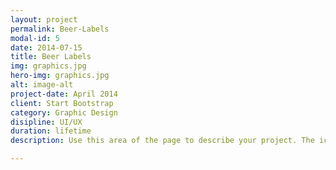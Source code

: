 ```yaml
---
layout: project
permalink: Beer-Labels
modal-id: 5
date: 2014-07-15
title: Beer Labels
img: graphics.jpg
hero-img: graphics.jpg
alt: image-alt
project-date: April 2014
client: Start Bootstrap
category: Graphic Design
disipline: UI/UX
duration: lifetime
description: Use this area of the page to describe your project. The icon above is part of a free icon set by <a href="https://sellfy.com/p/8Q9P/jV3VZ/">Flat Icons</a>. On their website, you can download their free set with 16 icons, or you can purchase the entire set with 146 icons for only $12!

---
```


